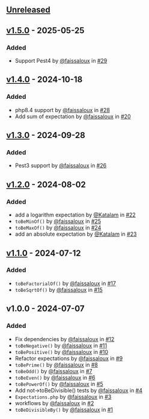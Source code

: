## [Unreleased](https://github.com/faissaloux/pest-plugin-math/compare/v1.5.0...main)

## [v1.5.0](https://github.com/faissaloux/pest-plugin-math/compare/v1.4.0...v1.5.0) - 2025-05-25
### Added
* Support Pest4 by [@faissaloux](https://github.com/faissaloux) in [#29](https://github.com/faissaloux/pest-plugin-math/pull/29)

## [v1.4.0](https://github.com/faissaloux/pest-plugin-math/compare/v1.3.0...v1.4.0) - 2024-10-18
### Added
* php8.4 support by [@faissaloux](https://github.com/faissaloux) in [#28](https://github.com/faissaloux/pest-plugin-math/pull/28)
* Add sum of expectation by [@faissaloux](https://github.com/faissaloux) in [#20](https://github.com/faissaloux/pest-plugin-math/pull/20)

## [v1.3.0](https://github.com/faissaloux/pest-plugin-math/compare/v1.2.0...v1.3.0) - 2024-09-28
### Added
* Pest3 support by [@faissaloux](https://github.com/faissaloux) in [#26](https://github.com/faissaloux/pest-plugin-math/pull/26)

## [v1.2.0](https://github.com/faissaloux/pest-plugin-math/compare/v1.1.0...v1.2.0) - 2024-08-02
### Added
* add a logarithm expectation by [@Katalam](https://github.com/Katalam) in [#22](https://github.com/faissaloux/pest-plugin-math/pull/22)
* `toBeMinOf()` by [@faissaloux](https://github.com/faissaloux) in [#25](https://github.com/faissaloux/pest-plugin-math/pull/25)
* `toBeMaxOf()` by [@faissaloux](https://github.com/faissaloux) in [#24](https://github.com/faissaloux/pest-plugin-math/pull/24)
* add an absolute expectation by [@Katalam](https://github.com/Katalam) in [#23](https://github.com/faissaloux/pest-plugin-math/pull/23)

## [v1.1.0](https://github.com/faissaloux/pest-plugin-math/compare/v1.0.0...v1.1.0) - 2024-07-12
### Added
* `toBeFactorialOf()` by [@faissaloux](https://github.com/faissaloux) in [#17](https://github.com/faissaloux/pest-plugin-math/pull/17)
* `toBeSqrtOf()` by [@faissaloux](https://github.com/faissaloux) in [#15](https://github.com/faissaloux/pest-plugin-math/pull/15)

## v1.0.0 - 2024-07-07
### Added
* Fix dependencies by [@faissaloux](https://github.com/faissaloux) in [#12](https://github.com/faissaloux/pest-plugin-math/pull/12)
* `toBeNegative()` by [@faissaloux](https://github.com/faissaloux) in [#11](https://github.com/faissaloux/pest-plugin-math/pull/11)
* `toBePositive()` by [@faissaloux](https://github.com/faissaloux) in [#10](https://github.com/faissaloux/pest-plugin-math/pull/10)
* Refactor expectations by [@faissaloux](https://github.com/faissaloux) in [#9](https://github.com/faissaloux/pest-plugin-math/pull/9)
* `toBePrime()` by [@faissaloux](https://github.com/faissaloux) in [#8](https://github.com/faissaloux/pest-plugin-math/pull/8)
* `toBeOdd()` by [@faissaloux](https://github.com/faissaloux) in [#7](https://github.com/faissaloux/pest-plugin-math/pull/7)
* `toBeEven()` by [@faissaloux](https://github.com/faissaloux) in [#6](https://github.com/faissaloux/pest-plugin-math/pull/6)
* `toBePowerOf()` by [@faissaloux](https://github.com/faissaloux) in [#5](https://github.com/faissaloux/pest-plugin-math/pull/5)
* Add not->toBeDivisible() tests by [@faissaloux](https://github.com/faissaloux) in [#4](https://github.com/faissaloux/pest-plugin-math/pull/4)
* `Expectations.php` by [@faissaloux](https://github.com/faissaloux) in [#3](https://github.com/faissaloux/pest-plugin-math/pull/3)
* workflows by [@faissaloux](https://github.com/faissaloux) in [#2](https://github.com/faissaloux/pest-plugin-math/pull/2)
* `toBeDivisibleBy()` by [@faissaloux](https://github.com/faissaloux) in [#1](https://github.com/faissaloux/pest-plugin-math/pull/1)
